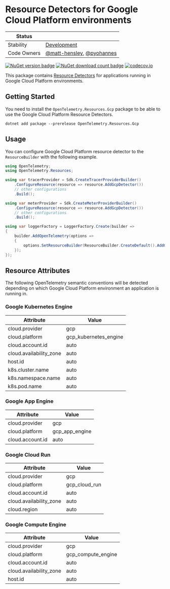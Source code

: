 # Resource Detectors for Google Cloud Platform environments

| Status        |           |
| ------------- |-----------|
| Stability     |  [Development](..\..\Readme.md#development)|
| Code Owners   |  [@matt-hensley](https://github.com/matt-hensley), [@pyohannes](https://github.com/pyohannes)|

[![NuGet version badge](https://img.shields.io/nuget/v/OpenTelemetry.Resources.Gcp)](https://www.nuget.org/packages/OpenTelemetry.Resources.Gcp)
[![NuGet download count badge](https://img.shields.io/nuget/dt/OpenTelemetry.Resources.Gcp)](https://www.nuget.org/packages/OpenTelemetry.Resources.Gcp)
[![codecov.io](https://codecov.io/gh/open-telemetry/opentelemetry-dotnet-contrib/branch/main/graphs/badge.svg?flag=unittests-Resources.Gcp)](https://app.codecov.io/gh/open-telemetry/opentelemetry-dotnet-contrib?flags[0]=unittests-Resources.Gcp)

This package contains [Resource
Detectors](https://github.com/open-telemetry/opentelemetry-specification/blob/main/specification/resource/sdk.md#detecting-resource-information-from-the-environment)
for applications running in Google Cloud Platform environments.

## Getting Started

You need to install the
`OpenTelemetry.Resources.Gcp` package to be able to use the
Google Cloud Platform Resource Detectors.

```shell
dotnet add package --prerelease OpenTelemetry.Resources.Gcp
```

## Usage

You can configure Google Cloud Platform resource detector to
the `ResourceBuilder` with the following example.

```csharp
using OpenTelemetry;
using OpenTelemetry.Resources;

using var tracerProvider = Sdk.CreateTracerProviderBuilder()
    .ConfigureResource(resource => resource.AddGcpDetector())
    // other configurations
    .Build();

using var meterProvider = Sdk.CreateMeterProviderBuilder()
    .ConfigureResource(resource => resource.AddGcpDetector())
    // other configurations
    .Build();

using var loggerFactory = LoggerFactory.Create(builder =>
{
    builder.AddOpenTelemetry(options =>
    {
        options.SetResourceBuilder(ResourceBuilder.CreateDefault().AddGcpDetector());
    });
});
```

## Resource Attributes

The following OpenTelemetry semantic conventions will be detected depending on
which Google Cloud Platform environment an application is running in.

### Google Kubernetes Engine

| Attribute               | Value                 |
|-------------------------|-----------------------|
| cloud.provider          | gcp                   |
| cloud.platform          | gcp_kubernetes_engine |
| cloud.account.id        | auto                  |
| cloud.availability_zone | auto                  |
| host.id                 | auto                  |
| k8s.cluster.name        | auto                  |
| k8s.namespace.name      | auto                  |
| k8s.pod.name            | auto                  |

### Google App Engine

| Attribute               | Value          |
|-------------------------|----------------|
| cloud.provider          | gcp            |
| cloud.platform          | gcp_app_engine |
| cloud.account.id        | auto           |

### Google Cloud Run

| Attribute               | Value         |
|-------------------------|---------------|
| cloud.provider          | gcp           |
| cloud.platform          | gcp_cloud_run |
| cloud.account.id        | auto          |
| cloud.availability_zone | auto          |
| cloud.region            | auto          |

### Google Compute Engine

| Attribute               | Value              |
|-------------------------|--------------------|
| cloud.provider          | gcp                |
| cloud.platform          | gcp_compute_engine |
| cloud.account.id        | auto               |
| cloud.availability_zone | auto               |
| host.id                 | auto               |
